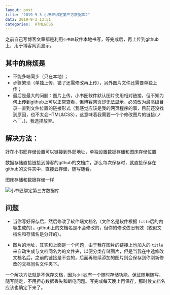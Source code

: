```yaml
---
layout: post
title: "2019-9-3-小书匠绑定第三方数据库2"
data: 2019-9-3 13:51
categories:  HTML&CSS
---
```


之前自己写博客文章都是利用`小书匠`软件本地书写，等完成后，再上传到github上，用于博客网页显示。

## 其中的麻烦是
* 不能多端同步（只在本地）；
* 步骤繁琐（单独上传，错了还需修改再上传），另外图片文件还需要单独上传；
* 最后是最大的问题：图片上传，小书匠软件默认图片使用相对链接，但不知为何上传到github上可以正常查看，但博客网页却无法显示，必须改为最高级目录一直到文件位置的链接形式（我感觉应该是我的网页程序的事，目前还没找到原因，也不太会HTML&CSS），这意味着我需要一个个修改图片的链接(ノへ￣、)，我选择放弃。

## 解决方法：
好在小书匠存储设置可以链接到外部地址，单独设置数据存储和图床存储位置

数据存储直接链接到博客的github的文档库，那么每次保存时，就直接保存在github的文件夹中，直接云存储，随写随看。

图床存储和数据存储一样

![小书匠绑定第三方数据库](https://www.github.com/LonlyPan/LonlyPan.github.io/raw/master/images/Posts/2019-9-3-小书匠绑定第三方数据库/1567493980802.png)

## 问题
* 当你写好保存后，然后修改了软件端文档名（文件名是软件根据 `title`后的内容生成的），github上的文档名是不会修改的，但你的修改依旧有效（貌似文档名和存储名是分开的）。

* 图片的地址，其实和上面是一个问题，由于我在图片的链接上也加入的 `title`来自动生成与文档同名为的文件夹，以便分类存储图片，但是当我在中途修改文档名后，之前的链接是不变的，后面再继续添加的图片则会保存到你刚新修改的文档同名文件夹下。

一个解决方法就是不保存文档，因为`小书匠`有一个随时存储功能，保证随用随写，随写随走，不用担心数据丢失和断电问题。写完或每天晚上再保存，那时候文档名应该也确定下来了。


